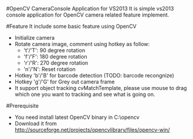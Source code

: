 #OpenCV CameraConsole Application for VS2013
It is simple vs2013 console application for OpenCV camera related feature implement.

#Feature
It include some basic feature using OpenCV
* Initialize camera
* Rotate camera image, comment using hotkey as follow:
  * 't'/'T': 90 degree rotation
  * 'f'/'F': 180 degree rotation
  * 'r'/'R': 270 degree rotation
  * 'n'/'N': Reset rotation
* Hotkey 'b'/'B' for barcode detection (TODO: barcode recongnize)
* Hotkey 'g'/'G' for Grey out camera frame
* It support object tracking cvMatchTemplate, please use mouse to drag which one you want to tracking and see what is going on.

#Prerequisite
* You need install latest OpenCV binary in C:\opencv
* Download it from http://sourceforge.net/projects/opencvlibrary/files/opencv-win/
